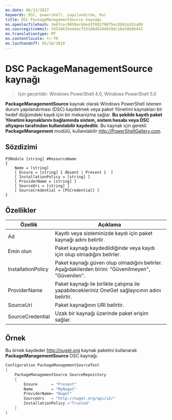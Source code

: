 ```yaml
---
ms.date: 06/12/2017
keywords: DSC, powershell, yapılandırma, Kur
title: DSC PackageManagementSource kaynağı
ms.openlocfilehash: 3e67cec9058ecb0e43f882f98f5ec8b92e261a09
ms.sourcegitcommit: 54534635eedacf531d8d6344019dc16a50b8b441
ms.translationtype: MT
ms.contentlocale: tr-TR
ms.lasthandoff: 05/16/2018
---
```

# <a name="dsc-packagemanagementsource-resource"></a>DSC PackageManagementSource kaynağı

> İçin geçerlidir: Windows PowerShell 4.0, Windows PowerShell 5.0

**PackageManagementSource** kaynak olarak Windows PowerShell istenen durum yapılandırması (DSC) kaydetmek veya paket Yönetimi kaynakları bir hedef düğümdeki kaydı için bir mekanizma sağlar. **Bu şekilde kayıtlı paket Yönetimi kaynaklarını bağlamında sistem, sistem hesabı veya DSC altyapısı tarafından kullanılabilir kaydedilir.** Bu kaynak için gerekli **PackageManagement** modülü, kullanılabilir http://PowerShellGallery.com.

## <a name="syntax"></a>Sözdizimi

```
PSModule [string] #ResourceName
{
    Name = [string]
    [ Ensure = [string] { Absent | Present }  ]
    [ InstallationPolicy = [string] ]
    [ ProviderName = [string] ]
    [ SourceUri = [string] ]
    [ SourceCredential = [PSCredential] ]
}
```

## <a name="properties"></a>Özellikler
|  Özellik  |  Açıklama   |
|---|---|
| Ad| Kayıtlı veya sisteminizde kaydı için paket kaynağı adını belirtir.|
| Emin olun| Paket kaynağı kaydedildiğinde veya kaydı için olup olmadığını belirler.|
| InstallationPolicy| Paket kaynağı güven olup olmadığını belirler. Aşağıdakilerden birini: "Güvenilmeyen", "Güvenilen".|
| ProviderName| Paket kaynağı ile birlikte çalışma ile yapabilecekleriniz OneGet sağlayıcının adını belirtir.|
| SourceUri| Paket kaynağının URI belirtir.|
| SourceCredential| Uzak bir kaynağı üzerinde paket erişim sağlar.|

## <a name="example"></a>Örnek

Bu örnek kaydeder http://nuget.org kaynak paketini kullanarak **PackageManagementSource** DSC kaynağı.

```powershell
Configuration PackageManagementSourceTest
{
    PackageManagementSource SourceRepository
    {
        Ensure      = "Present"
        Name        = "MyNuget"
        ProviderName= "Nuget"
        SourceUri   = "http://nuget.org/api/v2/"
        InstallationPolicy ="Trusted"
    }
}
```